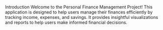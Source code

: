 Introduction
Welcome to the Personal Finance Management Project! This application is designed to help users manage their finances efficiently by tracking income, expenses, and savings. It provides insightful visualizations and reports to help users make informed financial decisions.
